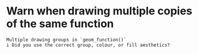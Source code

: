 # Warn when drawing multiple copies of the same function

    Multiple drawing groups in `geom_function()`
    i Did you use the correct group, colour, or fill aesthetics?

